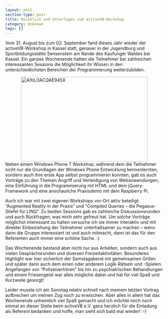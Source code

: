 ```yaml
---
layout: post
section-type: post
title: Rückblick und Unterlagen zum activeVB-Workshop
category: Unknown
tags: []
---
```

Vom 31. August bis zum 02. September fand dieses Jahr wieder der activeVB-Workshop in Kassel statt, genauer in der Jugendburg und Sportbildungsstätte Sensenstein am Rande des Kaufunger Waldes bei Kassel. Ein ganzes Wochenende hatten die Teilnehmer bei zahlreichen interessanten Sessions die Möglichkeit ihr Wissen in den unterschiedlichsten Bereichen der Programmierung weiterzubilden.

<img style="background-image: none; padding-left: 0px; padding-right: 0px; display: block; float: none; margin-left: auto; margin-right: auto; padding-top: 0px; border: 0px;" title="A1tiLOACQAE945X" alt="A1tiLOACQAE945X" src="http://anheledirwp.blob.core.windows.net/wordpress/2012/09/A1tiLOACQAE945X.jpg" width="404" height="269" border="0" />Neben einem Windows Phone 7 Workshop, während dem die Teilnehmer nicht nur die Grundlagen der Windows Phone Entwicklung kennenlernten, sondern auch ihre erste App selbst programmieren konnten, gab es auch Vorträge zu den Themen Angriff und Verteidigung von Webanwendungen, eine Einführung in die Programmierung mit HTML und dem jQuery-Framework und eine anschauliche Praxisdemo mit dem Raspberry Pi.

Auch ich war mit zwei eigenen Workshops vor-Ort aktiv beteiligt: “Augmented Reality in der Praxis” und “Compiled Queries – die Pegasus-Stiefel für LINQ”. Zu beiden Sessions gab es zahlreiche Diskussionsrunden und auch Rückfragen, was mich sehr gefreut hat. Um solche Vorträge möglichst interessant zu halten versuche ich sie immer interaktiv und mit direkter Einbeziehung der Teilnehmer unterhaltsamer zu machen – wenn dann die Gruppe interessiert ist und auch mitmacht, dann ist das für den Referenten auch immer eine schöne Sache. :)

Das Wochenende bestand aber nicht nur aus Arbeiten, sondern auch aus vielen Gesprächsrunden und diversen Freizeitaktivitäten. Besonderes Highlight war hier sicherlich der Samstagabend mit gemeinsamen Grillen und später dann auch dem einen oder anderem Logik-Rätseln und -Spielen. Angefangen von “Polizeiverhören” bis hin zu psychiatrischen Behandlungen und einem Friesengeist war alles mögliche dabei und hat für viel Spaß und Kurzweile gesorgt!

Leider musste ich am Sonntag relativ schnell nach meinem letzten Vortrag aufbrechen um meinen Zug noch zu erwischen. Aber alles in allem hat das Wochenende unheimlich viel Spaß gemacht und ich möchte mich noch einmal an dieser Stelle beim activeVB e.V. ganz herzlich für die Einladung als Referent bedanken und hoffe, man sieht sich bald mal wieder! :-)
